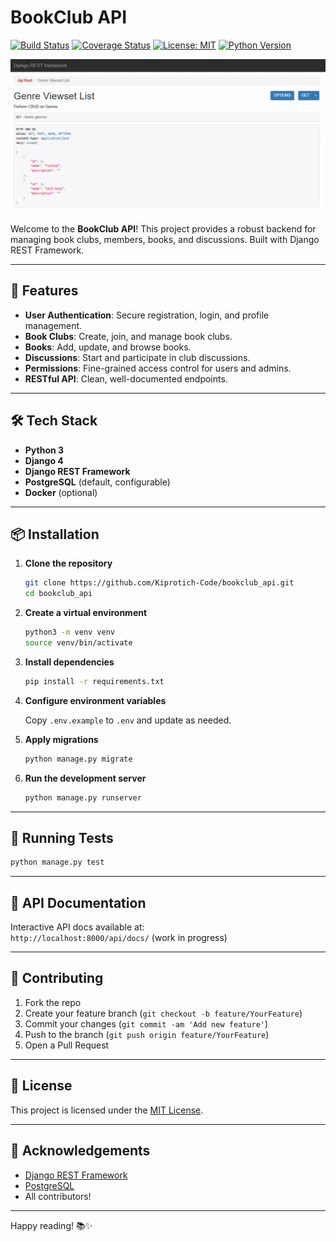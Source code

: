 # BookClub API
[![Build Status](https://img.shields.io/github/actions/workflow/status/Kiprotich-Code/bookclub_api/ci.yml?branch=main)](https://github.com/Kiprotich-Code/bookclub_api/actions)
[![Coverage Status](https://img.shields.io/codecov/c/github/Kiprotich-Code/bookclub_api/main.svg)](https://codecov.io/gh/Kiprotich-Code/bookclub_api)
[![License: MIT](https://img.shields.io/badge/License-MIT-yellow.svg)](LICENSE)
[![Python Version](https://img.shields.io/badge/python-3.8%2B-blue.svg)](https://www.python.org/)

![BookClub Logo](./images/Genre.PNG)

Welcome to the **BookClub API**! This project provides a robust backend for managing book clubs, members, books, and discussions. Built with Django REST Framework.

---

## 🚀 Features

- **User Authentication**: Secure registration, login, and profile management.
- **Book Clubs**: Create, join, and manage book clubs.
- **Books**: Add, update, and browse books.
- **Discussions**: Start and participate in club discussions.
- **Permissions**: Fine-grained access control for users and admins.
- **RESTful API**: Clean, well-documented endpoints.

---

## 🛠️ Tech Stack

- **Python 3**
- **Django 4**
- **Django REST Framework**
- **PostgreSQL** (default, configurable)
- **Docker** (optional)

---

## 📦 Installation

1. **Clone the repository**
    ```bash
    git clone https://github.com/Kiprotich-Code/bookclub_api.git
    cd bookclub_api
    ```

2. **Create a virtual environment**
    ```bash
    python3 -m venv venv
    source venv/bin/activate
    ```

3. **Install dependencies**
    ```bash
    pip install -r requirements.txt
    ```

4. **Configure environment variables**

    Copy `.env.example` to `.env` and update as needed.

5. **Apply migrations**
    ```bash
    python manage.py migrate
    ```

6. **Run the development server**
    ```bash
    python manage.py runserver
    ```

---

## 🧪 Running Tests

```bash
python manage.py test
```

---

## 📖 API Documentation

Interactive API docs available at:  
`http://localhost:8000/api/docs/` (work in progress)

---

## 🤝 Contributing

1. Fork the repo
2. Create your feature branch (`git checkout -b feature/YourFeature`)
3. Commit your changes (`git commit -am 'Add new feature'`)
4. Push to the branch (`git push origin feature/YourFeature`)
5. Open a Pull Request

---

## 📄 License

This project is licensed under the [MIT License](LICENSE).

---

## 🙏 Acknowledgements

- [Django REST Framework](https://www.django-rest-framework.org/)
- [PostgreSQL](https://www.postgresql.org/)
- All contributors!

---

Happy reading! 📚✨
